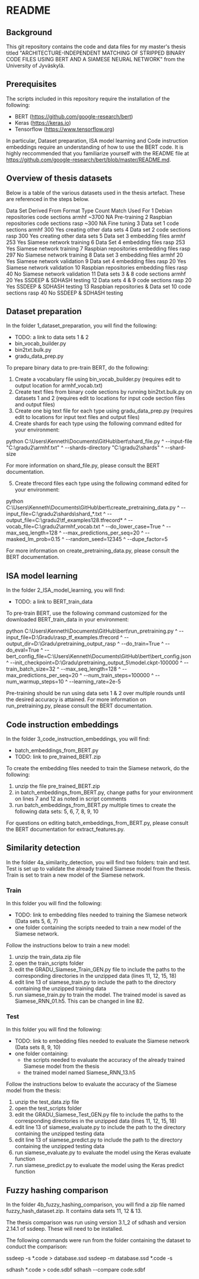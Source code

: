 # README

## Background

This git repository contains the code and data files for my master's thesis titled "ARCHITECTURE-INDEPENDENT MATCHING OF STRIPPED BINARY CODE FILES USING BERT AND A SIAMESE NEURAL NETWORK" from the University of Jyväskylä.

## Prerequisites

The scripts included in this repository require the installation of the following:

- BERT (https://github.com/google-research/bert)
- Keras (https://keras.io)
- Tensorflow (https://www.tensorflow.org)

In particular, Dataset preparation, ISA model learning and Code instruction embeddings require an understanding of how to use the BERT code. It is highly reccommended that you familiarize yourself with the README file at https://github.com/google-research/bert/blob/master/README.md.

## Overview of thesis datasets

Below is a table of the various datasets used in the thesis artefact. These are referenced in the steps below.

Data Set	Derived From	                    Format	            Type	Count	Match 	Used For
1	        Debian repositories	                code sections	    armhf	\~3700	NA	    Pre-training
2	        Raspbian repositories	            code sections	    rasp	\~300	NA	    Fine tuning
3	        Data set 1	                        code sections	    armhf	300	    Yes	    creating other data sets
4	        Data set 2	                        code sections	    rasp	300	    Yes	    creating other data sets
5	        Data set 3	                        embedding files	    armhf	253	    Yes	    Siamese network training
6	        Data Set 4	                        embedding files	    rasp	253	    Yes	    Siamese network training
7	        Raspbian repositories	            embedding files	    rasp	297	    No	    Siamese network training
8	        Data set 3	                        embedding files	    armhf	20	    Yes	    Siamese network validation
9	        Data set 4	                        embedding files	    rasp	20	    Yes	    Siamese network validation
10	        Raspbian repositories	            embedding files	    rasp	40	    No	    Siamese network validation
11	        Data sets 3 & 8	                    code sections	    armhf	20	    Yes	    SSDEEP & SDHASH testing
12	        Data sets 4 & 9	                    code sections	    rasp	20	    Yes	    SSDEEP & SDHASH testing
13	        Raspbian repositories & Data set 10	code sections	    rasp	40      No	    SSDEEP & SDHASH testing


## Dataset preparation

In the folder 1\_dataset\_preparation, you will find the following:

- TODO: a link to data sets 1 & 2
- bin\_vocab\_builder.py
- bin2txt.bulk.py
- gradu\_data\_prep.py

To prepare binary data to pre-train BERT, do the following:

1) Create a vocabulary file using bin\_vocab\_builder.py (requires edit to output location for armhf\_vocab.txt)
2) Create text files from binary code sections by running bin2txt.bulk.py on datasets 1 and 2 (requires edit to locations for input code section files and output files)
3) Create one big text file for each type using gradu\_data\_prep.py (requires edit to locations for input text files and output files)
4) Create shards for each type using the following command edited for your environment:

python C:\Users\Kenneth\Documents\GitHub\bert\shard\_file.py ^
  --input-file "C:\gradu2\armhf.txt" ^
  --shards-directory "C:\gradu2\shards" ^
  --shard-size

For more information on shard\_file.py, please consult the BERT documentation.

5) Create tfrecord files each type using the following command edited for your environment:

python C:\Users\Kenneth\Documents\GitHub\bert\create\_pretraining\_data.py ^
  --input\_file=C:\gradu2\shards\shard\_\*.txt ^
  --output\_file=C:\gradu2\tf\_examples128.tfrecord\* ^
  --vocab\_file=C:\gradu2\armhf\_vocab.txt ^
  --do\_lower\_case=True ^
  --max\_seq\_length=128 ^
  --max\_predictions\_per\_seq=20 ^
  --masked\_lm\_prob=0.15 ^
  --random\_seed=12345 ^
  --dupe\_factor=5

For more information on create\_pretraining\_data.py, please consult the BERT documentation.

## ISA model learning

In the folder 2\_ISA\_model\_learning, you will find:

- TODO: a link to BERT\_train\_data

To pre-train BERT, use the following command customized for the downloaded BERT\_train\_data in your environment:

python C:\Users\Kenneth\Documents\GitHub\bert\run\_pretraining.py ^
  --input\_file=D:\Gradu\rasp\_tf\_examples.tfrecord ^
  --output\_dir=D:\Gradu\pretraining\_output\_rasp ^
  --do\_train=True ^
  --do\_eval=True ^
  --bert\_config\_file=C:\Users\Kenneth\Documents\GitHub\bert\bert\_config.json ^
  --init\_checkpoint=D:\Gradu\pretraining\_output\_5\model.ckpt-100000 ^
  --train\_batch\_size=32 ^
  --max\_seq\_length=128 ^
  --max\_predictions\_per\_seq=20 ^
  --num\_train\_steps=100000 ^
  --num\_warmup\_steps=10 ^
  --learning\_rate=2e-5

Pre-training should be run using data sets 1 & 2 over multiple rounds until the desired accuracy is attained. For more information on run\_pretraining.py, please consult the BERT documentation.


## Code instruction embeddings

In the folder 3\_code\_instruction\_embeddings, you will find:

- batch\_embeddings\_from\_BERT.py
- TODO: link to pre\_trained\_BERT.zip

To create the embedding files needed to train the Siamese network, do the following:

1) unzip the file pre\_trained\_BERT.zip
2) in batch\_embeddings\_from\_BERT.py, change paths for your environment on lines 7 and 12 as noted in script comments
3) run batch\_embeddings\_from\_BERT.py multiple times to create the following data sets: 5, 6, 7, 8, 9, 10

For questions on editing batch\_embeddings\_from\_BERT.py, please consult the BERT documentation for extract\_features.py.


## Similarity detection

In the folder 4a\_similarity\_detection, you will find two folders: train and test. Test is set up to validate the already trained Siamese model from the thesis. Train is set to train a new model of the Siamese network.

### Train
In this folder you will find the following:
- TODO: link to embedding files needed to training the Siamese network (Data sets 5, 6, 7)
- one folder containing the scripts needed to train a new model of the Siamese network.

Follow the instructions below to train a new model:

1) unzip the train\_data.zip file
2) open the train\_scripts folder
3) edit the GRADU\_Siamese\_Train\_GEN.py file to include the paths to the corresponding directories in the unzipped data (lines 11, 12, 15, 18)
4) edit line 13 of siamese\_train.py to include the path to the directory containing the unzipped training data
5) run siamese\_train.py to train the model. The trained model is saved as Siamese\_RNN\_01.h5. This can be changed in line 82.

### Test
In this folder you will find the following:
- TODO: link to embedding files needed to evaluate the Siamese network (Data sets 8, 9, 10)
- one folder containing:
	- the scripts needed to evaluate the accuracy of the already trained Siamese model from the thesis
	- the trained model named Siamese\_RNN\_13.h5

Follow the instructions below to evaluate the accuracy of the Siamese model from the thesis:

1) unzip the test\_data.zip file
2) open the test\_scripts folder
3) edit the GRADU\_Siamese\_Test\_GEN.py file to include the paths to the corresponding directories in the unzipped data (lines 11, 12, 15, 18)
4) edit line 13 of siamese\_evaluate.py to include the path to the directory containing the unzipped testing data
5) edit line 13 of siamese\_predict.py to include the path to the directory containing the unzipped testing data
6) run siamese\_evaluate.py to evaluate the model using the Keras evaluate function
7) run siamese\_predict.py to evaluate the model using the Keras predict function


## Fuzzy hashing comparison

In the folder 4b\_fuzzy\_hashing\_comparison, you will find a zip file named fuzzy\_hash\_dataset.zip. It contains data sets 11, 12 & 13.

The thesis comparison was run using version 3.1\_2 of sdhash and version 2.14.1 of ssdeep. These will need to be installed.

The following commands were run from the folder containing the dataset to conduct the comparison:

ssdeep -s \*.code \> database.ssd
ssdeep -m database.ssd \*.code -s

sdhash \*.code \> code.sdbf
sdhash --compare code.sdbf